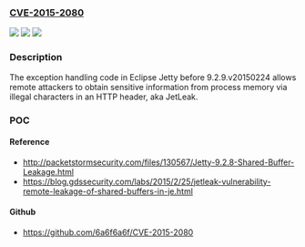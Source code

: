 ### [CVE-2015-2080](https://cve.mitre.org/cgi-bin/cvename.cgi?name=CVE-2015-2080)
![](https://img.shields.io/static/v1?label=Product&message=n%2Fa&color=blue)
![](https://img.shields.io/static/v1?label=Version&message=n%2Fa&color=blue)
![](https://img.shields.io/static/v1?label=Vulnerability&message=n%2Fa&color=brighgreen)

### Description

The exception handling code in Eclipse Jetty before 9.2.9.v20150224 allows remote attackers to obtain sensitive information from process memory via illegal characters in an HTTP header, aka JetLeak.

### POC

#### Reference
- http://packetstormsecurity.com/files/130567/Jetty-9.2.8-Shared-Buffer-Leakage.html
- https://blog.gdssecurity.com/labs/2015/2/25/jetleak-vulnerability-remote-leakage-of-shared-buffers-in-je.html

#### Github
- https://github.com/6a6f6a6f/CVE-2015-2080

